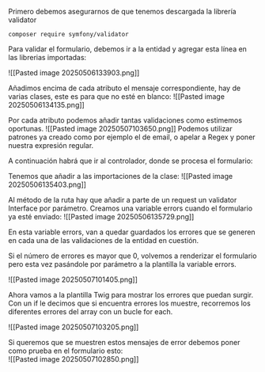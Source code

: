 
Primero debemos asegurarnos de que tenemos descargada la librería validator

`composer require symfony/validator`

Para validar el formulario, debemos ir a la entidad y agregar esta línea en las librerias importadas:

![[Pasted image 20250506133903.png]]

Añadimos encima de cada atributo el mensaje correspondiente, hay de varias clases, este es para que no esté en blanco:
![[Pasted image 20250506134135.png]]

Por cada atributo podemos añadir tantas validaciones como estimemos oportunas.
![[Pasted image 20250507103650.png]]
Podemos utilizar patrones ya creado como por ejemplo el de email, o apelar a Regex y poner nuestra expresión regular.

A continuación habrá que ir al controlador, donde se procesa el formulario:

Tenemos que añadir a las importaciones de la clase:
![[Pasted image 20250506135403.png]]

Al método de la ruta hay que añadir a parte de un request un validator Interface por parámetro.
Creamos una variable errors cuando el formulario ya esté enviado:
![[Pasted image 20250506135729.png]]

En esta variable errors, van a quedar guardados los errores que se generen en cada una de las validaciones de la entidad en cuestión.

Si el número de errores es mayor que 0, volvemos a renderizar el formulario pero esta vez pasándole por parámetro a la plantilla la variable errors.

![[Pasted image 20250507101405.png]]

Ahora vamos a la plantilla Twig para mostrar los errores que puedan surgir. Con un if le decimos que si encuentra errores los muestre, recorremos los diferentes errores del array con un bucle for each.

![[Pasted image 20250507103205.png]]

Si queremos que se muestren estos mensajes de error debemos poner como prueba en el formulario esto:  
![[Pasted image 20250507102850.png]]




